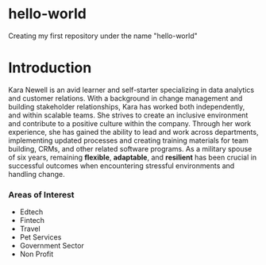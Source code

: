 # hello-world
Creating my first repository under the name "hello-world" 
# Introduction
Kara Newell is an avid learner and self-starter specializing in data analytics and customer relations. With a background in change management and building stakeholder relationships, Kara has worked both independently, and within scalable teams. She strives to create an inclusive environment and contribute to a positive culture within the company. Through her work experience, she has gained the ability to lead and work across departments,  implementing updated processes and creating training materials for team building, CRMs, and other related software programs. As a military spouse of six years, remaining **flexible**, **adaptable**, and **resilient** has been crucial in successful outcomes when encountering stressful environments and handling change.
### Areas of Interest
- Edtech
- Fintech
- Travel
- Pet Services
- Government Sector
- Non Profit
